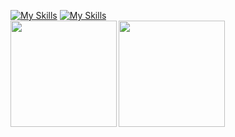 [![My Skills](https://skillicons.dev/icons?i=ts,js,html,css,react,p5js,nodejs,npm,vite)](https://skillicons.dev)
[![My Skills](https://skillicons.dev/icons?i=c,java,python,flask,git,linux,ubuntu,vscode)](https://skillicons.dev)
<br/>
<a href="https://github.com/emar27181">
  <img align="left" height="170px" src="https://github-readme-stats.vercel.app/api?username=emar27181&count_private=true&show_icons=true&theme=dracula" />
</a>
<a href="https://github.com/emar27181">
  <img align="left" height="170px" src="https://github-readme-stats.vercel.app/api/top-langs/?username=emar27181&layout=compact&theme=dracula" />
</a>
